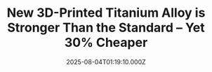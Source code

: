 ---
title: "New 3D-Printed Titanium Alloy is Stronger Than the Standard – Yet 30% Cheaper"
date: 2025-08-04T01:19:10.000Z
category: Human Kindness
externalLink: "https://www.goodnewsnetwork.org/new-3d-printed-titanium-alloy-is-stronger-than-the-standard-yet-30-cheaper/"
image: ""
excerpt: "Engineers from an Australian University have produced a new type of 3D-printed titanium that’s about a third cheaper than commonly used titanium alloys. A team of engineers at the Royal Melbourne Institute of Technology (RMIT) developed the groundbreaking alloy by replacing expensive vanadium with more accessible elements. By rethinking how titanium alloys are designed, the […] The post New 3D-Printed…"
---